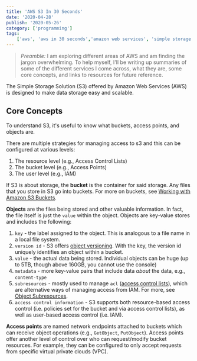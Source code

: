 ```yaml
---
title: 'AWS S3 In 30 Seconds'
date: '2020-04-28'
publish: '2020-05-26'
category: ['programming']
tags:
    ['aws', 'aws in 30 seconds','amazon web services', 'simple storage solution', 's3', 'beginner']
---
```


> _Preamble:_ I am exploring different areas of AWS and am finding the jargon overwhelming. To help myself, I'll be writing up summaries of some of the different services I come across, what they are, some core concepts, and links to resources for future reference.

The Simple Storage Solution (S3) offered by Amazon Web Services (AWS) is designed to make data storage easy and scalable.

## Core Concepts

To understand S3, it's useful to know what buckets, access points, and objects are.

There are multiple strategies for managing access to s3 and this can be configured at various levels:

1. The resource level (e.g., Access Control Lists)
2. The bucket level (e.g., Access Points)
3. The user level (e.g., IAM)

If S3 is about storage, the **bucket** is the container for said storage. Any files that you store in S3 go into buckets. For more on buckets, see [Working with Amazon S3 Buckets](https://docs.aws.amazon.com/AmazonS3/latest/dev/UsingBucket.html).

**Objects** are the files being stored and other valuable information. In fact, the file itself is just the `value` within the object. Objects are key-value stores and includes the following:

1. `key` - the label assigned to the object. This is analogous to a file name in a local file system.
2. `version id` - S3 offers [object versioning](https://docs.aws.amazon.com/AmazonS3/latest/dev/ObjectVersioning.html). With the key, the version id uniquely identifies an object within a bucket.
3. `value` - the actual data being stored. Individual objects can be huge (up to 5TB, though above 160GB, you cannot use the console)
4. `metadata` - more key-value pairs that include data _about_ the data, e.g., `content-type`
5. `subresources` - mostly used to manage `acl` ([access control lists](https://docs.aws.amazon.com/AmazonS3/latest/dev/S3_ACLs_UsingACLs.html)), which are alternative ways of managing access from IAM. For more, see [Object Subresources](https://docs.aws.amazon.com/AmazonS3/latest/dev/ObjectAndSoubResource.html).
6. `access control information` - S3 supports both resource-based access control (i.e. policies set for the bucket and via access control lists), as well as user-based access control (i.e. IAM).

**Access points** are named network endpoints attached to buckets which can receive object operations (e.g., `GetObject`, `PutObject`). Access points offer another level of control over who can request/modify bucket resources. For example, they can be configured to only accept requests from specific virtual private clouds (VPC).

